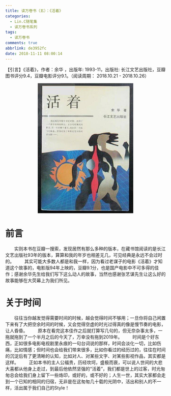 ```yaml
---
title: 读万卷书（五）：《活着》
categories:
  - Lin.C随笔集
  - 读万卷书系列
tags:
  - 读万卷书
comments: true
abbrlink: de3952fc
date: 2018-11-11 08:00:14
---
```

【引言】《活着》，作者：余华 ，出版年: 1993-11，出版社: 长江文艺出版社，豆瓣图书评分9.4，豆瓣电影评分9.1。（阅读周期： 2018.10.21 - 2018.10.26）
<div align=center><img src="https://github.com/ttfisher/images/raw/master/2018/2018-10-26-01.jpg" width="300"/></div>
<!-- more -->

# 前言
&emsp;&emsp;实则本书在豆瓣一搜索，发现居然有那么多种的版本，在藏书馆阅读的是长江文艺出版社93年的版本，算算和我的年岁也相差无几，可见经典是永远不会过时的。
&emsp;&emsp;其实可能大多数人都是和我一样，因为看过老谋子的电影《活着》才知道这个故事的，电影版94年上映的，豆瓣9.1分，也是国产电影中不可多得的佳作；感谢余华先生给我们写下这么动人的故事，当然也感谢张艺谋先生让这么好的故事能够在大荧幕上为我们所见。

# 关于时间
&emsp;&emsp;往往当你越发觉得需要时间的时候，越会觉得时间不够用；一旦你将自己闲置下来有了大把空余时间的时候，又会觉得空虚的时光过得真的像是慢节奏的电影，让人昏昏。
&emsp;&emsp;原本在看完这本佳作之后就打算写几句的，但无奈杂事太多，一拖就拖到了一个半月之后的今天了，万幸没有拖到2019年。
&emsp;&emsp;时间是个好东西，正如很多电影电视剧里永痕的一句台词说的那样，时间会淡化一切，比如伤痛，比如情感；但时间也会给我们带来很多，比如你看过的经历过的，往往在时间的沉淀后有了更清晰的认知，比如对人、对某些文字、对某些影视作品，其实都是这样。
&emsp;&emsp;正如本书的主人公福贵，历经坎坷，盛极而衰，可以说人世间的大悲大喜都从他身上走过，到最后他依然坚强的“活着”，我们都是世上的过客，时光匆匆总会给我们身上留下一些烙印，或好的，或不好的；人生一世，其实大家都会走到一个已知的相同的归宿，无非是在这匆匆几十载的光阴中，活出和别人的不一样，活出属于我们自己的Style！

